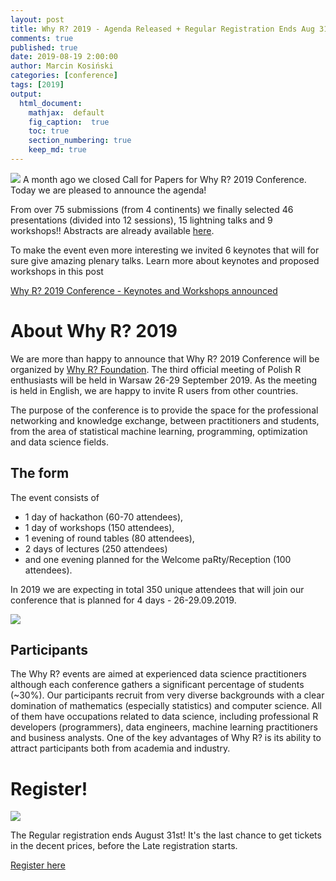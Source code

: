 ```yaml
---
layout: post
title: Why R? 2019 - Agenda Released + Regular Registration Ends Aug 31st!
comments: true
published: true
date: 2019-08-19 2:00:00
author: Marcin Kosiński
categories: [conference]
tags: [2019]
output:
  html_document:
    mathjax:  default
    fig_caption:  true
    toc: true
    section_numbering: true
    keep_md: true
---
```


<img src="/foundation/images/fulls/whyr2019/agenda.jpg" class="fit image"> A month ago we closed Call for Papers for Why R? 2019 Conference. Today we are pleased to announce the agenda!

From over 75 submissions (from 4 continents) we finally selected 46 presentations (divided into 12 sessions), 15 lightning talks and 9 workshops!! Abstracts are already available [here](https://github.com/WhyR2019/abstracts/).

To make the event even more interesting we invited 6 keynotes that will for sure give amazing plenary talks. Learn more about keynotes and proposed workshops in this post

[Why R? 2019 Conference - Keynotes and Workshops announced](http://whyr.pl/foundation/2019/WhyR-2019-Keynotes-Workshops-Announced/)

# About **Why R? 2019**

We are more than happy to announce that Why R? 2019 Conference will be organized by [Why R? Foundation](http://whyr.pl/foundation/tags/#info). The third official meeting of Polish R enthusiasts will be held in Warsaw 26-29 September 2019. As the meeting is held in English, we are happy to invite R users from other countries. 

The purpose of the conference is to provide the space for the professional networking and knowledge exchange, between practitioners and students, from the area of statistical machine learning, programming, optimization and data science fields.

## The form

The event consists of 
- 1 day of hackathon (60-70 attendees), 
- 1 day of workshops (150 attendees), 
- 1 evening of round tables (80 attendees), 
- 2 days of lectures (250 attendees) 
- and one evening planned for the Welcome paRty/Reception (100 attendees).

In 2019 we are expecting in total 350 unique attendees that will join our conference that is planned for 4 days - 26-29.09.2019.

<img src="/foundation/images/fulls/whyr2019/planm.png" class="fit image">

## Participants

The Why R? events are aimed at experienced data science practitioners although each conference gathers a significant percentage of students (~30%). Our participants recruit from very diverse backgrounds with a clear domination of mathematics (especially statistics) and computer science. All of them have occupations related to data science, including professional R developers (programmers), data engineers, machine learning practitioners and business analysts. One of the key advantages of Why R? is its ability to attract participants both from academia and industry.

# Register!

<img src="/foundation/images/fulls/whyr2019/timeline_update_small.jpg" class="fit image">

The Regular registration ends August 31st! It's the last chance to get tickets in the decent prices, before the Late registration starts.

[Register here](http://whyr.pl/2019/register/)


